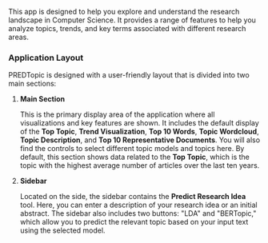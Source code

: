 This app is designed to help you explore and understand the research landscape in Computer Science. It provides a range of features to help you analyze topics, trends, and key terms associated with different research areas.

### Application Layout

PREDTopic is designed with a user-friendly layout that is divided into two main sections:

1. **Main Section**
   
   This is the primary display area of the application where all visualizations and key features are shown. It includes the default display of the **Top Topic**, **Trend Visualization**, **Top 10 Words**, **Topic Wordcloud**, **Topic Description**, and **Top 10 Representative Documents**. You will also find the controls to select different topic models and topics here. By default, this section shows data related to the **Top Topic**, which is the topic with the highest average number of articles over the last ten years.

2. **Sidebar**
   
   Located on the side, the sidebar contains the **Predict Research Idea** tool. Here, you can enter a description of your research idea or an initial abstract. The sidebar also includes two buttons: "LDA" and "BERTopic," which allow you to predict the relevant topic based on your input text using the selected model.